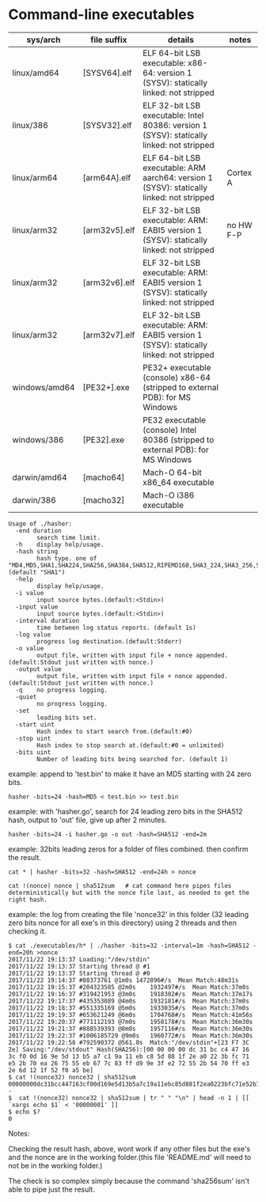 # Command-line executables

|  sys/arch     |   file suffix      |           details                                                                         |    notes       |
|---------------|--------------------|-------------------------------------------------------------------------------------------|----------------|
| linux/amd64   | [SYSV64].elf       | ELF 64-bit LSB executable: x86-64: version 1 (SYSV): statically linked: not stripped      |                |
| linux/386     | [SYSV32].elf       | ELF 32-bit LSB executable: Intel 80386: version 1 (SYSV): statically linked: not stripped |                |
| linux/arm64   | [arm64A].elf       | ELF 64-bit LSB executable: ARM aarch64: version 1 (SYSV): statically linked: not stripped |   Cortex A     |
| linux/arm32   | [arm32v5].elf      | ELF 32-bit LSB executable: ARM: EABI5 version 1 (SYSV): statically linked: not stripped   |   no HW F-P    |
| linux/arm32   | [arm32v6].elf      | ELF 32-bit LSB executable: ARM: EABI5 version 1 (SYSV): statically linked: not stripped   |   		      |
| linux/arm32   | [arm32v7].elf      | ELF 32-bit LSB executable: ARM: EABI5 version 1 (SYSV): statically linked: not stripped   |  	          |
| windows/amd64 | [PE32+].exe        | PE32+ executable (console) x86-64 (stripped to external PDB): for MS Windows              |                |
| windows/386   | [PE32].exe         | PE32 executable (console) Intel 80386 (stripped to external PDB): for MS Windows          |                |
| darwin/amd64  | [macho64]          | Mach-O 64-bit x86_64 executable                                                           |                |
| darwin/386    | [macho32]          | Mach-O i386 executable                                                                    |                |

```
Usage of ./hasher:
  -end duration
    	search time limit.
  -h	display help/usage.
  -hash string
    	hash type. one of "MD4,MD5,SHA1,SHA224,SHA256,SHA384,SHA512,RIPEMD160,SHA3_224,SHA3_256,SHA3_384,SHA3_512,SHA512_224,SHA512_256" (default "SHA1")
  -help
    	display help/usage.
  -i value
    	input source bytes.(default:<Stdin>)
  -input value
    	input source bytes.(default:<Stdin>)
  -interval duration
    	time between log status reports. (default 1s)
  -log value
    	progress log destination.(default:Stderr)
  -o value
    	output file, written with input file + nonce appended.(default:Stdout just written with nonce.)
  -output value
    	output file, written with input file + nonce appended.(default:Stdout just written with nonce.)
  -q	no progress logging.
  -quiet
    	no progress logging.
  -set
    	leading bits set.
  -start uint
    	Hash index to start search from.(default:#0)
  -stop uint
    	Hash index to stop search at.(default:#0 = unlimited)
  -bits uint
    	Number of leading bits being searched for. (default 1)

```    	
 
example: append to 'test.bin' to make it have an MD5 starting with 24 zero bits.
```
hasher -bits=24 -hash=MD5 < test.bin >> test.bin
```

example: with 'hasher.go', search for 24 leading zero bits in the SHA512 hash, output to 'out' file, give up after 2 minutes.
```
hasher -bits=24 -i hasher.go -o out -hash=SHA512 -end=2m
```

example: 32bits leading zeros for a folder of files combined. then confirm the result.
```
cat * | hasher -bits=32 -hash=SHA512 -end=24h > nonce

cat !(nonce) nonce | sha512sum   # cat command here pipes files deterministically but with the nonce file last, as needed to get the right hash.
```

example: the log from creating the file 'nonce32' in this folder (32 leading zero bits nonce for all exe's in this directory) using 2 threads and then checking it.
```
$ cat ./executables/h* | ./hasher -bits=32 -interval=1m -hash=SHA512 -end=20h >nonce
2017/11/22 19:13:37 Loading:"/dev/stdin"
2017/11/22 19:13:37 Starting thread @ #1
2017/11/22 19:13:37 Starting thread @ #0
2017/11/22 19:14:37 #88373761 @1m0s	1472896#/s	Mean Match:48m31s
2017/11/22 19:15:37 #204323585 @2m0s	1932497#/s	Mean Match:37m0s
2017/11/22 19:16:37 #319421953 @3m0s	1918302#/s	Mean Match:37m17s
2017/11/22 19:17:37 #435353089 @4m0s	1932181#/s	Mean Match:37m0s
2017/11/22 19:18:37 #551335169 @5m0s	1933035#/s	Mean Match:37m0s
2017/11/22 19:19:37 #653621249 @6m0s	1704768#/s	Mean Match:41m56s
2017/11/22 19:20:37 #771112193 @7m0s	1958178#/s	Mean Match:36m30s
2017/11/22 19:21:37 #888539393 @8m0s	1957116#/s	Mean Match:36m30s
2017/11/22 19:22:37 #1006185729 @9m0s	1960772#/s	Mean Match:36m30s
2017/11/22 19:22:58 #792590372 @561.0s	Match:"/dev/stdin"+[23 F7 3C 2e] Saving:"/dev/stdout" Hash(SHA256):[00 00 00 00 dc 31 bc c4 47 16 3c f0 0d 16 9e 5d 13 b5 a7 c1 9a 11 eb c8 5d 88 1f 2e a0 22 3b fc 71 e5 2b 70 ea 26 75 55 eb 67 7c 83 ff d9 9e 3f e2 72 55 2b 54 70 ff e3 2e 6d 12 1f 52 f0 a5 be]
$ cat !(nonce32) nonce32 | sha512sum
00000000dc31bcc447163cf00d169e5d13b5a7c19a11ebc85d881f2ea0223bfc71e52b70ea267555eb677c83ffd99e3fe272552b5470ffe32e6d121f52f0a5be  -
$  cat !(nonce32) nonce32 | sha512sum | tr " " "\n" | head -n 1 | [[ `xargs echo $1` < '00000001' ]]
$ echo $?
0
```
Notes: 

Checking the result hash, above, wont work if any other files but the exe's and the nonce are in the working folder.(this file 'README.md' will need to not be in the working folder.)

The check is so complex simply because the command 'sha256sum' isn't able to pipe just the result.

